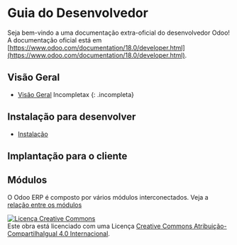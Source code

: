 # Guia do Desenvolvedor

Seja bem-vindo a uma documentação extra-oficial do desenvolvedor Odoo! A documentação oficial está em [https://www.odoo.com/documentation/18.0/developer.html](https://www.odoo.com/documentation/18.0/developer.html).



## Visão Geral
* [Visão Geral](overview) 
Incompletax
{: .incompleta}


## Instalação para desenvolver
* [Instalação](install)
 
## Implantação para o cliente

## Módulos

O Odoo ERP é composto por vários módulos interconectados. Veja a [relação entre os módulos](modules.md)


<a rel="license" href="http://creativecommons.org/licenses/by-sa/4.0/"><img alt="Licença Creative Commons" style="border-width:0" src="https://i.creativecommons.org/l/by-sa/4.0/88x31.png" /></a><br />Este obra está licenciado com uma Licença <a rel="license" href="http://creativecommons.org/licenses/by-sa/4.0/">Creative Commons Atribuição-CompartilhaIgual 4.0 Internacional</a>.
